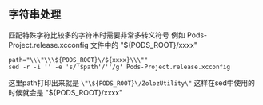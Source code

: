 ## 字符串处理
匹配特殊字符比较多的字符串时需要非常多转义符号
例如 Pods-Project.release.xcconfig 文件中的 "${PODS_ROOT}/xxxx"

````
path="\\\"\\\${PODS_ROOT}\/${xxxx}\\\""
sed -r -i '' -e 's/'$path'/''/g' Pods-Project.release.xcconfig
````
这里path打印出来就是 `\"\${PODS_ROOT}\/ZolozUtility\"`
这样在sed中使用的时候就会是 "${PODS_ROOT}/xxxx"


